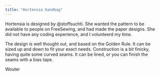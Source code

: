 ```yaml
---
title: "Hortensia handbag"
---
```


Hortensia is designed by @stoffsuchti. She wanted the pattern to be available to people on FreeSewing,
and had made the paper designs. She did not have any coding experience, and I volunteerd my time.

The design is well thought out, and based on the Golden Rule. It can be sized up and down to fit your 
exact needs. Construction is a bit finicky, having quite some curved seams. It can be lined, or you can 
finish the seams with a bias tape.

Wouter

